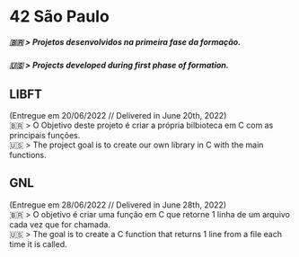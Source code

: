 # 42 São Paulo

##### 🇧🇷 > Projetos desenvolvidos na primeira fase da formação.
##### 🇺🇸 > Projects developed during first phase of formation.

## LIBFT
(Entregue em 20/06/2022 // Delivered in June 20th, 2022)<br>
🇧🇷 > O Objetivo deste projeto é criar a própria bilbioteca em C com as principais funções.<br>
🇺🇸 > The project goal is to create our own library in C with the main functions.<br>

## GNL
(Entregue em 28/06/2022 // Delivered in June 28th, 2022)<br>
🇧🇷 > O objetivo é criar uma função em C que retorne 1 linha de um arquivo cada vez que for chamada.<br>
🇺🇸 > The goal is to create a C function that returns 1 line from a file each time it is called.<br>
